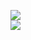 [![](https://img.shields.io/badge/Made%20With-Github%20Spray-lightgrey.svg?style=for-the-badge&logo=github)](https://github.com/Annihil/github-spray#8780)  
[![](https://i.imgur.com/2DrTn0Z.gif)](https://github.com/Annihil/github-spray)